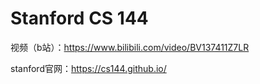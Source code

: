 # Stanford CS 144

视频（b站）：https://www.bilibili.com/video/BV137411Z7LR

stanford官网：https://cs144.github.io/